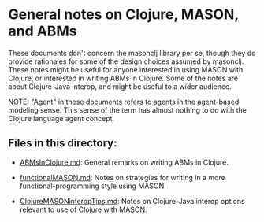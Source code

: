 General notes on Clojure, MASON, and ABMs
====

These documents don't concern the masonclj library per se, though
they do provide rationales for some of the design choices assumed by
masonclj.  These notes might be useful for anyone interested in using
MASON with Clojure, or interested in writing ABMs in Clojure.  Some of
the notes are about Clojure-Java interop, and might be useful to a wider
audience.

NOTE: "Agent" in these documents refers to agents in the agent-based
modeling sense.  This sense of the term has almost nothing to do
with the Clojure language agent concept.

## Files in this directory:

* [ABMsInClojure.md](https://github.com/mars0i/masonclj/blob/master/doc/general/ABMsInClojure.md):
General remarks on writing ABMs in Clojure.

* [functionalMASON.md](https://github.com/mars0i/masonclj/blob/master/doc/general/functionalMASON.md):
 Notes on strategies for writing in a more functional-programming style using MASON.

* [ClojureMASONinteropTips.md](https://github.com/mars0i/masonclj/blob/master/doc/general/ClojureMASONinteropTips.md):
Notes on Clojure-Java interop options relevant to use of Clojure with MASON. 
